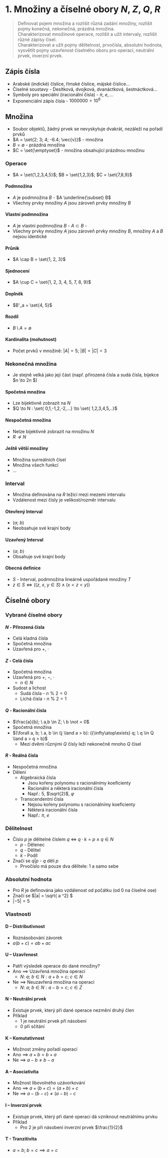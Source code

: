 # 1. Množiny a číselné obory $N$, $Z$, $Q$, $R$

> Definovat pojem množina a rozlišit různá zadání množiny, rozlišit pojmy konečná, nekonečná, prázdná množina. \
> Charakterizovat množinové operace, rozlišit a užít intervaly, rozlišit různé zápisy čísel. \
> Charakterizovat a užít pojmy dělitelnost, prvočísla, absolutní hodnota, vysvětlit pojmy uzavřenost číselného oboru pro operaci, neutrální prvek, inverzní prvek.

## Zápis čísla

- Arabské (indické) číslice, římské číslice, májské číslice...
- Číselné soustavy - Desítková, dvojková, dvanáctková, šestnáctková...
- Symboly pro speciální (iracionální čísla) - $\pi, \ e, ...$
- Exponenciální zápis čísla - $1000000 = 10^6$

## Množina

- Soubor objektů, žádný prvek se nevyskytuje dvakrát, nezáleží na pořadí prvků
- $A = \set{2; 3; 4; -6.4; \vec{v}}$ - množina
- $B = \emptyset$ - prázdná množina
- $C = \set{\emptyset}$ - množina obsahující prázdnou množinu

### Operace

- $A = \set{1,2,3,4,5}$; $B = \set{1,2,3}$; $C = \set{7,8,9}$

#### Podmnožina

- $A$ je podmnožina $B$ - $A \underline{\subset} B$
- Všechny prvky množiny $A$ jsou zároveň prvky množiny $B$

#### Vlastní podmnožina

- $A$ je vlastní podmnožina $B$ - $A \subset B$ -
- Všechny prvky množiny $A$ jsou zároveň prvky množiny $B$, množiny $A$ a $B$ nejsou identické

#### Průnik

- $A \cap B = \set{1, 2, 3}$

#### Sjednocení

- $A \cup C = \set{1, 2, 3, 4, 5, 7, 8, 9}$

#### Doplněk

- $B'_a = \set{4, 5}$

#### Rozdíl

- $B \setminus A = \emptyset$

#### Kardinalita (mohutnost)

- Počet prvků v množině: $|A| = 5$; $|B| = |C| =3$

### Nekonečná množina

- Je stejně velká jako její část (např. přirozená čísla a sudá čísla, bijekce $n \to 2n $)

#### Spočetná množina

- Lze bijektivně zobrazit na $N$
- $Q \to N : \set{ 0,1,-1,2,-2,...} \to \set{ 1,2,3,4,5,..}$

#### Nespočetná množina

- Nelze bijektivně zobrazit na množinu $N$
- $R \not \to N$

#### Ještě větší množiny

- Množina surreálních čísel
- Množina všech funkcí
- ...

### Interval

- Množina definována na $R$ ležící mezi mezemi intervalu
- Vzdálenost mezi čísly je velikost/rozměr intervalu

#### Otevřený Interval

- $(a; \ b)$
- Neobsahuje své krajní body

#### Uzavřený Interval

- $\langle a; \ b \rangle$
- Obsahuje své krajní body

#### Obecná definice

- $S$ - Interval, podmnožina lineárně uspořádané množiny $T$
- $z \in S \iff ((z, \ x, \ y \in S) \land (x < z < y))$

## Číselné obory

### Vybrané číselné obory

#### $N$ - Přirozená čísla

- Celá kladná čísla
- Spočetná množina
- Uzavřená pro $+$, $\cdot$

#### $Z$ - Celá čísla

- Spočetná množina
- Uzavřená pro $+$, $-$, $\cdot$
  - $n \in N$
- Sudost a lichost
  - Sudá čísla - $n \ \% \ 2= 0$
  - Lichá čísla - $n \ \% \ 2 = 1$

#### $Q$ - Racionální čísla

- $\frac{a}{b}; \ a,b \in Z; \ b \not = 0$
- Spočetná množina
- $(\forall a, b; \ a, b \in ℚ \land  a > b): ({\infty\atop\exists} q; \ q \in Q \land a > q > b)$
  - Mezi dvěmi různými $Q$ čísly leží nekonečně mnoho $Q$ čísel

#### $R$ - Reálná čísla

- Nespočetná množina
- Dělení
  - Algebraická čísla
    - Jsou kořeny polynomu s racionálnímy koeficienty
    - Racionální a některá iracionální čísla
    - Např.: $5$, $\sqrt{2}$, $\varphi$
  - Transcendentní čísla
    - Nejsou kořeny polynomu s racionálnímy koeficienty
    - Některá iracionální čísla
    - Např.: $\pi$, $e$

### Dělitelnost

- Číslo $p$ je dělitelné číslem $q$ $\iff$ $q \cdot k = p \land q \in N$
  - $p$ - Dělenec
  - $q$ - Dělitel
  - $k$ - Podíl
- Značí se $q|p$ - $q$ dělí $p$
  - Prvočíslo má pouze dva dělitele: 1 a samo sebe

### Absolutní hodnota

- Pro $R$ je definována jako vzdálenost od počátku (od 0 na číselné ose)
- Značí se $|a| = \sqrt{ a ^2} $
- $|-5| = 5$

### Vlastnosti

#### D – Distributivnost

- Roznásobování závorek
- $a(b +c) = ab +ac$

#### U – Uzavřenost

- Patří výsledek operace do dané množiny?
- Ano $\implies$ Uzavřená množina operaci
  - $N$: $a; \ b \in N: a + b = c; \ c \in N$
- Ne $\implies$ Neuzavřená množina na operaci
  - $N$: $a; \ b \in N: a-b = c; \ c \in Z$

#### N – Neutrální prvek

- Existuje prvek, který při dané operace nezmění druhý člen
- Příklad
  - $1$ je neutrální prvek při násobení
  - $0$ při sčítání

#### K – Komutativnost

- Možnost změny pořadí operací
- Ano $\implies$ $a+b = b+a$
- Ne $\implies$ $a-b \neq b-a$

#### A – Asociativita

- Možnost libovolného uzávorkování
- Ano $\implies$ $a+(b+c)=(a+b)+c$
- Ne $\implies$ $a-(b-c)≠(a-b)-c$

#### I – Inverzní prvek

- Existuje prvek, který při dané operaci dá vzniknout neutrálnímu prvku
- Příklad
  - Pro 2 je při násobení inverzní prvek $\frac{1}{2}$

#### T - Tranzitivita

- $a = b; \ b = c \implies a = c$
